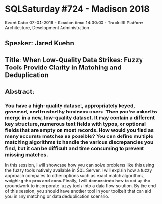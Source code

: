 # SQLSaturday #724 - Madison 2018
Event Date: 07-04-2018 - Session time: 14:30:00 - Track: BI Platform Architecture, Development  Administration
## Speaker: Jared Kuehn
## Title: When Low-Quality Data Strikes: Fuzzy Tools Provide Clarity in Matching and Deduplication
## Abstract:
### You have a high-quality dataset, appropriately keyed, groomed, and trusted by business users. Then you're asked to merge in a new, low-quality dataset. It may contain a different key structure, numerous text fields with typos, or optional fields that are empty on most records. How would you find as many accurate matches as possible? You can define multiple matching algorithms to handle the various discrepancies you find, but it can be difficult and time consuming to prevent missing matches.
In this session, I will showcase how you can solve problems like this using the fuzzy tools natively available in SQL Server. I will explain how a fuzzy approach compares to other options such as exact match algorithms, weighing the pros and cons. Finally, I will demonstrate how to set up the groundwork to incorporate fuzzy tools into a data flow solution. By the end of this session, you should have another tool in your toolbelt that can aid you in any matching or data deduplication scenario.
